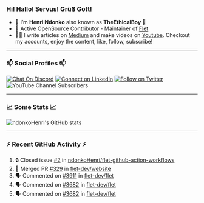 ### Hi! Hallo! Servus! Grüß Gott!

- 🙂  I’m **Henri Ndonko** also known as **TheEthicalBoy** 👾
- 🚀  Active OpenSource Contributor - Maintainer of [Flet](https://github.com/flet-dev/flet) 
- 👨‍🏫  I write articles on [Medium](https://ndonkohenri.medium.com/) and make videos on [Youtube](https://youtube.com/@ndonkoHenri). Checkout my accounts, enjoy the content, like, follow, subscribe!

---

### 📫 Social Profiles 📫

[![Chat On Discord](https://img.shields.io/badge/--discord?label=Username=the_ethical_boy&logo=Discord&style=social)](https://github.com/ndonkoHenri) 
[![Connect on LinkedIn](https://img.shields.io/badge/--linkedin?label=LinkedIn&logo=LinkedIn&style=social)](https://www.linkedin.com/in/ndonkohenri) 
[![Follow on Twitter](https://img.shields.io/badge/--twitter?label=Twitter&logo=Twitter&style=social)](https://twitter.com/ndonkoHenri)
![YouTube Channel Subscribers](https://img.shields.io/youtube/channel/subscribers/UC2j9sVx0O7M8CebjMtyCuNQ?style=social&label=Youtube&link=https%3A%2F%2Fyoutube.com%2F%40ndonkoHenri)

---

### 📈 Some Stats 📈

<!-- <a href="https://github.com/ndonkoHenri">
<img src="https://github.com/ndonkoHenri/github-stats/blob/master/generated/overview.svg#gh-dark-mode-only" />
<img src="https://github.com/ndonkoHenri/github-stats/blob/master/generated/languages.svg#gh-dark-mode-only" />
<img src="https://github.com/ndonkoHenri/github-stats/blob/master/generated/overview.svg#gh-light-mode-only" />
<img src="https://github.com/ndonkoHenri/github-stats/blob/master/generated/languages.svg#gh-light-mode-only" />
</a> -->

<!-- ![ndonkoHenri's GitHub stats](https://github-readme-stats.vercel.app/api?username=ndonkoHenri&show_icons=true) -->

![ndonkoHenri's GitHub stats](https://github-readme-stats.vercel.app/api?username=ndonkoHenri&theme=tokyonight&show_icons=true&title_color=fff&text_color=fff)

<!-- [![Top Langs](https://github-readme-stats.vercel.app/api/top-langs/?username=ndonkoHenri)](https://github.com/ndonkoHenri/github-readme-stats) -->

---

### :zap: Recent GitHub Activity :zap:

<!--START_SECTION:activity-->
1. 🔒 Closed issue [#2](https://github.com/ndonkoHenri/flet-github-action-workflows/issues/2) in [ndonkoHenri/flet-github-action-workflows](https://github.com/ndonkoHenri/flet-github-action-workflows)
2. 🎉 Merged PR [#329](https://github.com/flet-dev/website/pull/329) in [flet-dev/website](https://github.com/flet-dev/website)
3. 🗣 Commented on [#3911](https://github.com/flet-dev/flet/issues/3911#issuecomment-2323066836) in [flet-dev/flet](https://github.com/flet-dev/flet)
4. 🗣 Commented on [#3682](https://github.com/flet-dev/flet/pull/3682#issuecomment-2323046519) in [flet-dev/flet](https://github.com/flet-dev/flet)
5. 🗣 Commented on [#3682](https://github.com/flet-dev/flet/pull/3682#issuecomment-2323033115) in [flet-dev/flet](https://github.com/flet-dev/flet)
<!--END_SECTION:activity-->
